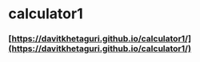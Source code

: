 # calculator1
### [https://davitkhetaguri.github.io/calculator1/](https://davitkhetaguri.github.io/calculator1/)
